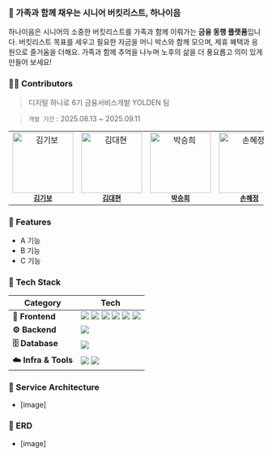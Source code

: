 ### 🍃 가족과 함께 채우는 시니어 버킷리스트, 하나이음

하나이음은 시니어의 소중한 버킷리스트를 가족과 함께 이뤄가는 **금융 동행 플랫폼**입니다.
버킷리스트 목표를 세우고 필요한 자금을 머니 박스와 함께 모으며, 제휴 혜택과 응원으로 즐거움을 더해요.
가족과 함께 추억을 나누며 노후의 삶을 더 풍요롭고 의미 있게 만들어 보세요!

### 👋🏻 Contributors
> 디지털 하나로 6기 금융서비스개발 YOLDEN 팀

> `개발 기간` : 2025.08.13 ~ 2025.09.11
<table>
  <tr>
    <td align="center">
      <img src="https://github.com/user-attachments/assets/35657c0c-3d99-4e8c-8edc-2124798b2bbd" width="120px;" alt="김기보"/><br />
      <sub><b><a href="https://github.com/KimGiii">김기보</a></b></sub>
    </td>
    <td align="center">
      <img src="https://github.com/user-attachments/assets/3adf638b-004a-429d-a1bc-6c548c5d0e21" width="120px;" alt="김대현"/><br />
      <sub><b><a href="https://github.com/daehyun03">김대현</a></b></sub>
    </td>
    <td align="center">
      <img src="https://github.com/user-attachments/assets/3522df7c-08ee-4f92-9a8e-aa8fa3176b62" width="120px;" alt="박승희"/><br />
      <sub><b><a href="https://github.com/seunghui-park">박승희</a></b></sub>
    </td>
    <td align="center">
      <img src="https://github.com/user-attachments/assets/7a276ae8-170f-41b6-b724-8fab7b0198fc" width="120px;" alt="손혜정"/><br />
      <sub><b><a href="https://github.com/HyejeongSon">손혜정</a></b></sub>
    </td>
    <td align="center">
      <img src="https://github.com/user-attachments/assets/711b0fbc-1f40-474e-a796-5ea50993c2c3" width="120px;" alt="원윤서"/><br />
      <sub><b><a href="https://github.com/dbstj0403">원윤서</a></b></sub>
    </td>
    <td align="center">
      <img src="https://github.com/user-attachments/assets/3c256b6d-16f8-4f7b-a899-cf0254c15b58" width="120px;" alt="정재희"/><br />
      <sub><b><a href="https://github.com/jaehejun">정재희</a></b></sub>
    </td>
  </tr>
</table>

### 📍 Features
- A 기능
- B 기능
- C 기능

### 👾 Tech Stack

| Category   | Tech |
|------------|------|
| **🎨 Frontend** | <img src="https://img.shields.io/badge/React-61DAFB?style=for-the-badge&logo=react&logoColor=black"/> <img src="https://img.shields.io/badge/TypeScript-3178C6?style=for-the-badge&logo=typescript&logoColor=white"/> <img src="https://img.shields.io/badge/Vite-646CFF?style=for-the-badge&logo=vite&logoColor=white"/> <img src="https://img.shields.io/badge/TailwindCSS-06B6D4?style=for-the-badge&logo=tailwindcss&logoColor=white"/> <img src="https://img.shields.io/badge/Storybook-FF4785?style=for-the-badge&logo=storybook&logoColor=white"/> <img src="https://img.shields.io/badge/FramerMotion-0055FF?style=for-the-badge&logo=framer&logoColor=white"/> |
| **⚙️ Backend**  | <img src="https://img.shields.io/badge/SpringBoot-6DB33F?style=for-the-badge&logo=springboot&logoColor=white"/> |
| **🗄️ Database** | <img src="https://img.shields.io/badge/MySQL-4479A1?style=for-the-badge&logo=mysql&logoColor=white"/> |
| **☁️ Infra & Tools** | <img src="https://img.shields.io/badge/AWS-232F3E?style=for-the-badge&logo=amazonaws&logoColor=white"/> <img src="https://img.shields.io/badge/GitHubActions-2088FF?style=for-the-badge&logo=githubactions&logoColor=white"/> |

### 🚀 Service Architecture
- [image]

### 🍂 ERD
- [image]

